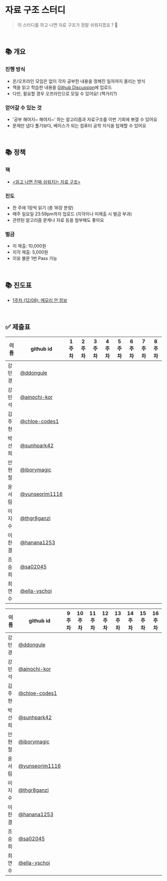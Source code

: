 # 자료 구조 스터디

> 이 스터디를 하고 나면 자료 구조가 정말 쉬워지겠죠 ? 🤔

<br/>

## 📚 개요

### 진행 방식

- 온/오프라인 모임은 없이 각자 공부한 내용을 정해진 일자까지 올리는 방식
- 책을 읽고 학습한 내용을 [Github Discussion](https://github.com/elegant-functional-2023/ds-the-fun-way/discussions)에 업로드
- 다만, 필요할 경우 오프라인으로 모일 수 있어요! (책거리?)

### 얻어갈 수 있는 것

- '공부 해야지~ 해야지~' 하는 알고리즘과 자료구조를 이번 기회에 뽀갤 수 있어요
- 문제만 냅다 풀기보다, 베이스가 되는 컴퓨터 공학 지식을 탑재할 수 있어요

<br/>

## 📚 정책

### 책

- [<읽고 나면 진짜 쉬워지는 자료 구조>](https://www.yes24.com/Product/Goods/125403649)

### 진도

- 한 주에 1장씩 읽기 (총 16장 분량)
- 매주 일요일 23:59pm까지 업로드 (지각이나 미제출 시 벌금 부과)
- 관련된 알고리즘 문제나 자료 등을 첨부해도 좋아요

### 벌금

- 미 제출: 10,000원
- 지각 제출: 5,000원
- 이유 불문 1번 Pass 가능

<br/>

## 📚 진도표

- [1주차 (12/08): 메모리 안 정보](https://github.com/elegant-functional-2023/ds-the-fun-way/discussions/1)

<br/>

## ✅ 제출표

|  이름  |                   github id                        | 1주차 | 2주차 | 3주차 | 4주차 | 5주차 | 6주차 | 7주차 | 8주차 |
| ----- | -------------------------------------------------- | :----: | :----: | :----: | :----: | :----: | :----: | :----: | :----: |
| 강민경 | [@ddongule](https://github.com/ddongule)            |      |      |      |      |      |      |      |      |
| 강민석 | [@ainochi-kor](https://github.com/ainochi-kor)      |      |      |      |      |      |      |      |      |
| 김주현 | [@chloe-codes1](https://github.com/chloe-codes1)    |      |      |      |      |      |      |      |      |
| 박선희 | [@sunhpark42](https://github.com/sunhpark42)        |      |      |      |      |      |      |      |      |
| 안현철 | [@iborymagic](https://github.com/iborymagic)        |      |      |      |      |      |      |      |      |
| 윤서림 | [@yunseorim1116](https://github.com/yunseorim1116)  |      |      |      |      |      |      |      |      |
| 이지수 | [@thgr8ganzi](https://github.com/thgr8ganzi)        |      |      |      |      |      |      |      |      |
| 이한결 | [@hanana1253](https://github.com/hanana1253)        |      |      |      |      |      |      |      |      |
| 조승희 | [@sa02045](https://github.com/sa02045)              |      |      |      |      |      |      |      |      |
| 최연수 | [@ella-yschoi](https://github.com/ella-yschoi)      |      |      |      |      |      |      |      |      |

|  이름  |                   github id                        | 9주차 | 10주차 | 11주차 | 12주차 | 13주차 | 14주차 | 15주차 | 16주차 |
| ----- | -------------------------------------------------- | :----: | :----: | :----: | :----: | :----: | :----: | :----: | :----: |
| 강민경 | [@ddongule](https://github.com/ddongule)            |      |      |      |      |      |      |      |      |
| 강민석 | [@ainochi-kor](https://github.com/ainochi-kor)      |      |      |      |      |      |      |      |      |
| 김주현 | [@chloe-codes1](https://github.com/chloe-codes1)    |      |      |      |      |      |      |      |      |
| 박선희 | [@sunhpark42](https://github.com/sunhpark42)        |      |      |      |      |      |      |      |      |
| 안현철 | [@iborymagic](https://github.com/iborymagic)        |      |      |      |      |      |      |      |      |
| 윤서림 | [@yunseorim1116](https://github.com/yunseorim1116)  |      |      |      |      |      |      |      |      |
| 이지수 | [@thgr8ganzi](https://github.com/thgr8ganzi)        |      |      |      |      |      |      |      |      |
| 이한결 | [@hanana1253](https://github.com/hanana1253)        |      |      |      |      |      |      |      |      |
| 조승희 | [@sa02045](https://github.com/sa02045)              |      |      |      |      |      |      |      |      |
| 최연수 | [@ella-yschoi](https://github.com/ella-yschoi)      |      |      |      |      |      |      |      |      |
